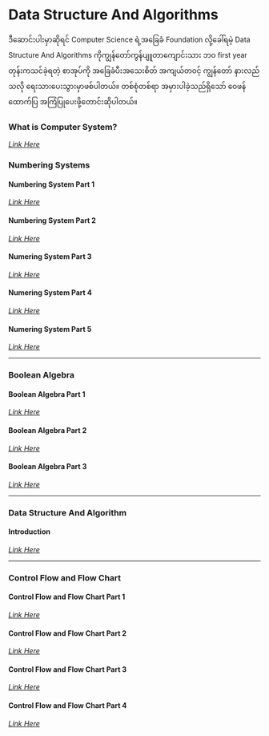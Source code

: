 # Data Structure And Algorithms

ဒီဆောင်းပါးမှာဆိုရင် Computer Science ရဲ့အခြေခံ Foundation လို့ခေါ်ရမဲ့ Data Structure And Algorithms ကိုကျွန်တော်ကွန်ပျူတာကျောင်းသား ဘဝ first year တုန်းကသင်ခဲ့ရတဲ့ စာအုပ်ကို အခြေခံပီးအသေးစိတ် အကျယ်တ၀င့် ကျွန်တော် နားလည်သလို ရေးသားပေးသွားမှာဖစ်ပါတယ်။ တစ်စုံတစ်ရာ အမှားပါခဲ့သည်ရှိသော် ‌ဝေဖန်ထောက်ပြ အကြံပြုပေးဖို့တောင်းဆိုပါတယ်။

### What is Computer System?
*[Link Here](https://github.com/aungsannphyo/Data-Structure-And-Algorithms/blob/main/1-what-is-computer-system/computer-system.md)*

### Numbering Systems
#### Numbering System Part 1
*[Link Here](https://github.com/aungsannphyo/Data-Structure-And-Algorithms/blob/main/2-number-systems/number-system-part-1.md)*

#### Numbering System Part 2
*[Link Here](https://github.com/aungsannphyo/Data-Structure-And-Algorithms/blob/main/2-number-systems/number-system-part-2.md)*

#### Numering System Part 3
*[Link Here](https://github.com/aungsannphyo/Data-Structure-And-Algorithms/blob/main/2-number-systems/number-system-part-3.md)*

#### Numering System Part 4
*[Link Here](https://github.com/aungsannphyo/Data-Structure-And-Algorithms/blob/main/2-number-systems/number-system-part-4.md)*

#### Numering System Part 5
*[Link Here](https://github.com/aungsannphyo/Data-Structure-And-Algorithms/blob/main/2-number-systems/number-system-part-5.md)*

---

### Boolean Algebra 

#### Boolean Algebra Part 1
*[Link Here](https://github.com/aungsannphyo/Data-Structure-And-Algorithms/blob/main/3-boolean-algebra/boolean-algebra-part-1.md)*

#### Boolean Algebra Part 2
*[Link Here](https://github.com/aungsannphyo/Data-Structure-And-Algorithms/blob/main/3-boolean-algebra/boolean-algebra-part-2.md)*

#### Boolean Algebra Part 3
*[Link Here](https://github.com/aungsannphyo/Data-Structure-And-Algorithms/blob/main/3-boolean-algebra/boolean-algebra-part-3.md)*

---

### Data Structure And Algorithm

#### Introduction
*[Link Here](https://github.com/aungsannphyo/Data-Structure-And-Algorithms/blob/main/4-data_structure_&_algorithm/introduction.md)*

---

### Control Flow and Flow Chart

#### Control Flow and Flow Chart Part 1
*[Link Here](https://github.com/aungsannphyo/Data-Structure-And-Algorithms/blob/main/5-control_flow_and_flow_chart/control_flow_and_flow_chart_part_1.md)*

#### Control Flow and Flow Chart Part 2
*[Link Here](https://github.com/aungsannphyo/Data-Structure-And-Algorithms/blob/main/5-control_flow_and_flow_chart/control_flow_and_flow_chart_part_2.md)*

#### Control Flow and Flow Chart Part 3
*[Link Here](https://github.com/aungsannphyo/Data-Structure-And-Algorithms/blob/main/5-control_flow_and_flow_chart/control_flow_and_flow_chart_part_3.md)*

#### Control Flow and Flow Chart Part 4
*[Link Here](https://github.com/aungsannphyo/Data-Structure-And-Algorithms/blob/main/5-control_flow_and_flow_chart/control_flow_and_flow_chart_part_4.md)*